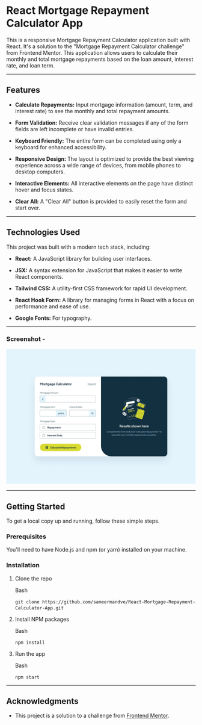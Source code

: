 # React Mortgage Repayment Calculator App

This is a responsive Mortgage Repayment Calculator application built with React. It's a solution to the "Mortgage Repayment Calculator challenge" from Frontend Mentor. This application allows users to calculate their monthly and total mortgage repayments based on the loan amount, interest rate, and loan term.

* * *

## Features

*   **Calculate Repayments:** Input mortgage information (amount, term, and interest rate) to see the monthly and total repayment amounts.
    
*   **Form Validation:** Receive clear validation messages if any of the form fields are left incomplete or have invalid entries.
    
*   **Keyboard Friendly:** The entire form can be completed using only a keyboard for enhanced accessibility.
    
*   **Responsive Design:** The layout is optimized to provide the best viewing experience across a wide range of devices, from mobile phones to desktop computers.
    
*   **Interactive Elements:** All interactive elements on the page have distinct hover and focus states.
    
*   **Clear All:** A "Clear All" button is provided to easily reset the form and start over.
    

* * *

## Technologies Used

This project was built with a modern tech stack, including:

*   **React:** A JavaScript library for building user interfaces.
    
*   **JSX:** A syntax extension for JavaScript that makes it easier to write React components.
    
*   **Tailwind CSS:** A utility-first CSS framework for rapid UI development.
    
*   **React Hook Form:** A library for managing forms in React with a focus on performance and ease of use.
    
*   **Google Fonts:** For typography.
    

* * *

### Screenshot -

![](./src/assets/design/desktop-design-empty.jpg)


* * *

## Getting Started

To get a local copy up and running, follow these simple steps.

### Prerequisites

You'll need to have Node.js and npm (or yarn) installed on your machine.

### Installation

1.  Clone the repo
    
    Bash
    
        git clone https://github.com/sameermandve/React-Mortgage-Repayment-Calculator-App.git
    
2.  Install NPM packages
    
    Bash
    
        npm install
    
3.  Run the app
    
    Bash
    
        npm start
    

* * *

## Acknowledgments

*   This project is a solution to a challenge from [Frontend Mentor](https://www.frontendmentor.io/).

